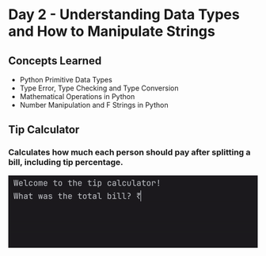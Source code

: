 # Day 2 - Understanding Data Types and How to Manipulate Strings
## Concepts Learned
- Python Primitive Data Types
- Type Error, Type Checking and Type Conversion
- Mathematical Operations in Python
- Number Manipulation and F Strings in Python
## Tip Calculator
### Calculates how much each person should pay after splitting a bill, including tip percentage.
![Day 2 Code Demo](../gifs/Day002.gif)
